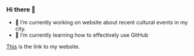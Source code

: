 ### Hi there 👋

- 🔭 I’m currently working on website about recent cultural events in my city.
- 🌱 I’m currently learning how to effectively use GitHub

[This](https://wlabedz.github.io/) is the link to my website.
